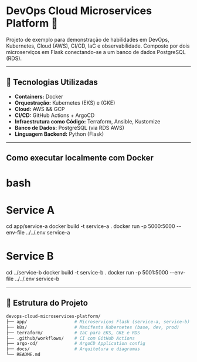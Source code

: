 # DevOps Cloud Microservices Platform 🚀

Projeto de exemplo para demonstração de habilidades em DevOps, Kubernetes, Cloud (AWS), CI/CD, IaC e observabilidade. Composto por dois microserviços em Flask conectando-se a um banco de dados PostgreSQL (RDS).

---

## 🔧 Tecnologias Utilizadas

- **Containers:** Docker
- **Orquestração:** Kubernetes (EKS) e (GKE)
- **Cloud:** AWS && GCP
- **CI/CD:** GitHub Actions + ArgoCD
- **Infraestrutura como Código:** Terraform, Ansible, Kustomize
- **Banco de Dados:** PostgreSQL (via RDS AWS)
- **Linguagem Backend:** Python (Flask)

---

## Como executar localmente com Docker

# bash

# Service A
cd app/service-a
docker build -t service-a .
docker run -p 5000:5000 --env-file ../../.env service-a

# Service B
cd ../service-b
docker build -t service-b .
docker run -p 5001:5000 --env-file ../../.env service-b

---

## 📁 Estrutura do Projeto

```bash
devops-cloud-microservices-platform/
├── app/                  # Microserviços Flask (service-a, service-b)
├── k8s/                  # Manifests Kubernetes (base, dev, prod)
├── terraform/            # IaC para EKS, GKE e RDS
├── .github/workflows/    # CI com GitHub Actions
├── argo-cd/              # ArgoCD Application config             
├── docs/                 # Arquitetura e diagramas
└── README.md